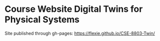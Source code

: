 # Course Website Digital Twins for Physical Systems

Site published through gh-pages: https://flexie.github.io/CSE-8803-Twin/
